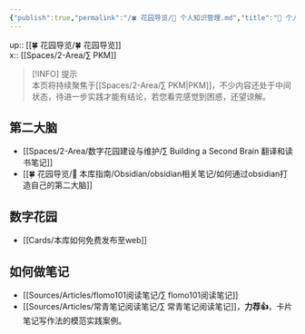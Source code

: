 ```yaml
---
{"publish":true,"permalink":"/🍀 花园导览/🧀 个人知识管理.md","title":"🧀 个人知识管理","created":"2022-07-18","modified":"2024-06-10","published":"2025-07-11T16:06:43.198+08:00","cssclasses":""}
---
```


up:: [[🍀 花园导览/🍀 花园导览]]  
x:: [[Spaces/2-Area/∑ PKM]]

>[!INFO] 提示  
> 本页将持续聚焦于[[Spaces/2-Area/∑ PKM\|PKM]]，不少内容还处于中间状态，待进一步实践才能有结论，若您看完感觉到困惑，还望谅解。

## 第二大脑

- [[Spaces/2-Area/数字花园建设与维护/∑ Building a Second Brain 翻译和读书笔记]]
- [[🍀 花园导览/🧰 本库指南/Obsidian/obsidian相关笔记/如何通过obsidian打造自己的第二大脑]]

## 数字花园

- [[Cards/本库如何免费发布至web]]

## 如何做笔记

- [[Sources/Articles/flomo101阅读笔记/∑ flomo101阅读笔记]]
- [[Sources/Articles/常青笔记阅读笔记/∑ 常青笔记阅读笔记]]，**力荐👍**，卡片笔记写作法的模范实践案例。

